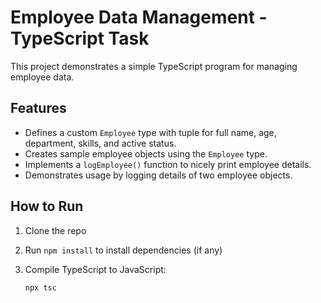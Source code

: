 # Employee Data Management - TypeScript Task

This project demonstrates a simple TypeScript program for managing employee data.

## Features

- Defines a custom `Employee` type with tuple for full name, age, department, skills, and active status.
- Creates sample employee objects using the `Employee` type.
- Implements a `logEmployee()` function to nicely print employee details.
- Demonstrates usage by logging details of two employee objects.

## How to Run

1. Clone the repo
2. Run `npm install` to install dependencies (if any)
3. Compile TypeScript to JavaScript:

   ```bash
   npx tsc
